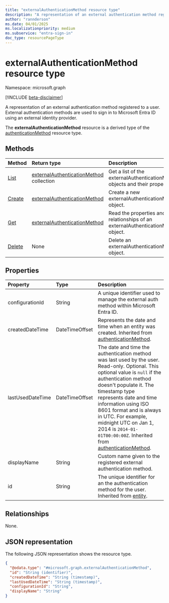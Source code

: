 ```yaml
---
title: "externalAuthenticationMethod resource type"
description: "A representation of an external authentication method registered to a user. External authentication methods are used to sign in to Microsoft Entra ID using an external identity provider."
author: "rannderson"
ms.date: 04/01/2025
ms.localizationpriority: medium
ms.subservice: "entra-sign-in"
doc_type: resourcePageType
---
```


# externalAuthenticationMethod resource type

Namespace: microsoft.graph

[!INCLUDE [beta-disclaimer](../../includes/beta-disclaimer.md)]

A representation of an external authentication method registered to a user. External authentication methods are used to sign in to Microsoft Entra ID using an external identity provider.

The **externalAuthenticationMethod** resource is a derived type of the [authenticationMethod](../resources/authenticationmethod.md) resource type.

## Methods
|Method|Return type|Description|
|:---|:---|:---|
|[List](../api/authentication-list-externalauthenticationmethods.md)|[externalAuthenticationMethod](../resources/externalauthenticationmethod.md) collection|Get a list of the externalAuthenticationMethod objects and their properties.|
|[Create](../api/authentication-post-externalauthenticationmethods.md)|[externalAuthenticationMethod](../resources/externalauthenticationmethod.md)|Create a new externalAuthenticationMethod object.|
|[Get](../api/externalauthenticationmethod-get.md)|[externalAuthenticationMethod](../resources/externalauthenticationmethod.md)|Read the properties and relationships of an externalAuthenticationMethod object.|
|[Delete](../api/authentication-delete-externalauthenticationmethods.md)|None|Delete an externalAuthenticationMethod object.|


## Properties
|Property|Type|Description|
|:---|:---|:---|
|configurationId|String|A unique identifier used to manage the external auth method within Microsoft Entra ID.|
|createdDateTime|DateTimeOffset|Represents the date and time when an entity was created. Inherited from [authenticationMethod](../resources/authenticationmethod.md).|
|lastUsedDateTime|DateTimeOffset|The date and time the authentication method was last used by the user. Read-only. Optional. This optional value is `null` if the authentication method doesn't populate it. The timestamp type represents date and time information using ISO 8601 format and is always in UTC. For example, midnight UTC on Jan 1, 2014 is `2014-01-01T00:00:00Z`. Inherited from [authenticationMethod](../resources/authenticationmethod.md).|
|displayName|String|Custom name given to the registered external authentication method.|
|id|String|The unique identifier for an the authentication method for the user. Inherited from [entity](../resources/entity.md).|

## Relationships
None.

## JSON representation
The following JSON representation shows the resource type.
<!-- {
  "blockType": "resource",
  "keyProperty": "id",
  "@odata.type": "microsoft.graph.externalAuthenticationMethod",
  "baseType": "microsoft.graph.authenticationMethod",
  "openType": false
}
-->
``` json
{
  "@odata.type": "#microsoft.graph.externalAuthenticationMethod",
  "id": "String (identifier)",
  "createdDateTime": "String (timestamp)",
  "lastUsedDateTime": "String (timestamp)",
  "configurationId": "String",
  "displayName": "String"
}
```

